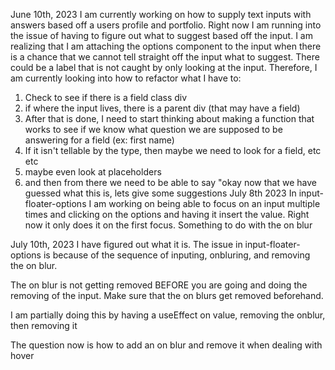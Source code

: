 June 10th, 2023
I am currently working on how to supply text inputs with answers based off a users profile and portfolio. Right now I am running into the issue of having to figure out what to suggest based off the input. I am realizing that I am attaching the options component to the input when there is a chance that we cannot tell straight off the input what to suggest. There could be a label that is not caught by only looking at the input. Therefore, I am currently looking into how to refactor what I have to:

1. Check to see if there is a field class div
2. if where the input lives, there is a parent div (that may have a field)
3. After that is done, I need to start thinking about making a function that works to see if we know what question we are supposed to be answering for a field (ex: first name)
4. If it isn't tellable by the type, then maybe we need to look for a field, etc etc
5. maybe even look at placeholders
6. and then from there we need to be able to say "okay now that we have guessed what this is, lets give some suggestions
   July 8th 2023
   In input-floater-options I am working on being able to focus on an input multiple times and clicking on the options and having it insert the value. Right now it only does it on the first focus. Something to do with the on blur

July 10th, 2023
I have figured out what it is. The issue in input-floater-options is because of the sequence of inputing, onbluring, and removing the on blur.

The on blur is not getting removed BEFORE you are going and doing the removing of the input. Make sure that the on blurs get removed beforehand.

I am partially doing this by having a useEffect on value, removing the onblur, then removing it

The question now is how to add an on blur and remove it when dealing with hover
